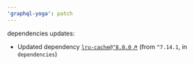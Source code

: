 ```yaml
---
'graphql-yoga': patch
---
```

dependencies updates:
  - Updated dependency [`lru-cache@^8.0.0` ↗︎](https://www.npmjs.com/package/lru-cache/v/8.0.0) (from `^7.14.1`, in `dependencies`)
